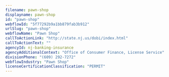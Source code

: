 ```yaml
---
filename: pawn-shop
displayname: pawn-shop
id: "pawn-shop"
webflowId: "5f77292b9a1bb879fab3b912"
urlSlug: "pawn-shop"
webflowName: "Pawn Shop"
callToActionLink: "http://state.nj.us/dobi/index.html"
callToActionText: ""
agencyId: nj-banking-insurance
agencyAdditionalContext: "Office of Consumer Finance, License Service"
divisionPhone: "(609) 292-7272"
webflowIndustry: "Pawn Shop"
licenseCertificationClassification: "PERMIT"
---
```

